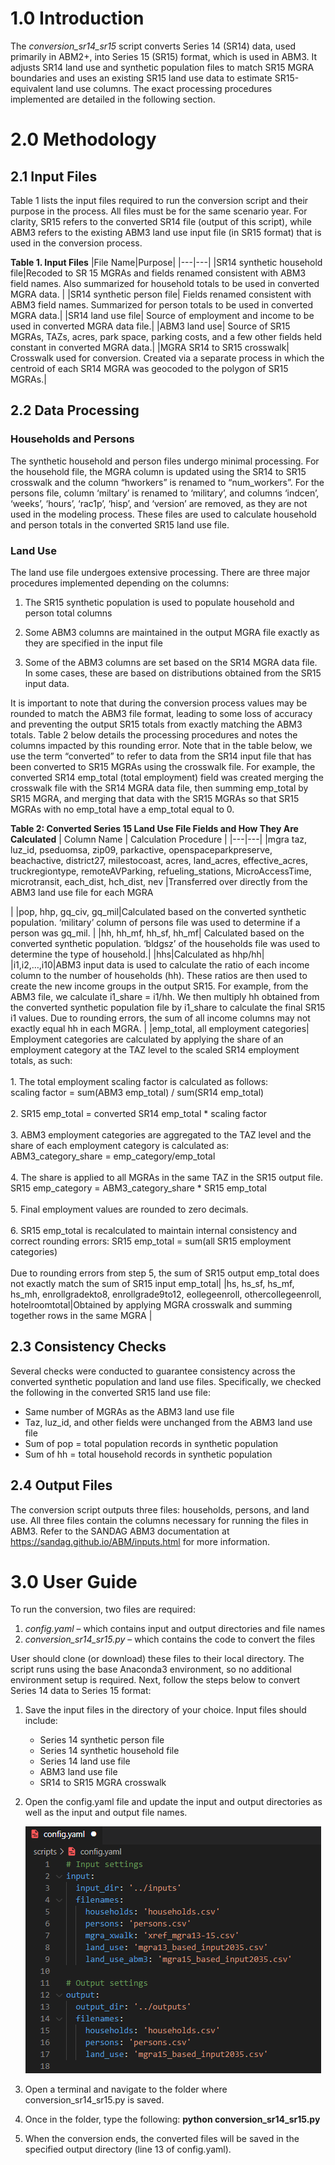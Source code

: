 # 1.0 Introduction
The _conversion_sr14_sr15_ script converts Series 14 (SR14) data, used primarily in ABM2+, into Series 15 (SR15) format, which is used in ABM3. It adjusts SR14 land use and synthetic population files to match SR15 MGRA boundaries and uses an existing SR15 land use data to estimate SR15-equivalent land use columns. The exact processing procedures implemented are detailed in the following section. 

# 2.0 Methodology
## 2.1 Input Files
Table 1 lists the input files required to run the conversion script and their purpose in the process. All files must be for the same scenario year. For clarity, SR15 refers to the converted SR14 file (output of this script), while ABM3 refers to the existing ABM3 land use input file (in SR15 format) that is used in the conversion process.

**Table 1. Input Files**
|File Name|Purpose|
|---|---|
|SR14 synthetic household file|Recoded to SR 15 MGRAs and fields renamed consistent with ABM3 field names. Also summarized for household totals to be used in converted MGRA data. |
|SR14 synthetic person file| Fields renamed consistent with ABM3 field names. Summarized for person totals to be used in converted MGRA data.| 
|SR14 land use file| Source of employment and income to be used in converted MGRA data file.|
|ABM3 land use| Source of SR15 MGRAs, TAZs, acres, park space, parking costs, and a few other fields held constant in converted MGRA data.|
|MGRA SR14 to SR15 crosswalk| Crosswalk used for conversion. Created via a separate process in which the centroid of each SR14 MGRA was geocoded to the polygon of SR15 MGRAs.|

## 2.2 Data Processing
### Households and Persons 
The synthetic household and person files undergo minimal processing. For the household file, the MGRA column is updated using the SR14 to SR15 crosswalk and the column “hworkers” is renamed to “num_workers”. For the persons file, column ‘miltary’ is renamed to ‘military’, and columns ‘indcen’, ‘weeks’, ‘hours’, ‘rac1p’, ‘hisp’, and ‘version’ are removed, as they are not used in the modeling process. These files are used to calculate household and person totals in the converted SR15 land use file. 

### Land Use
The land use file undergoes extensive processing. There are three major procedures implemented depending on the columns: 
1) The SR15 synthetic population is used to populate household and person total columns 

2) Some ABM3 columns are maintained in the output MGRA file exactly as they are specified in the input file 

3) Some of the ABM3 columns are set based on the SR14 MGRA data file. In some cases, these are based on distributions obtained from the SR15 input data. 

It is important to note that during the conversion process values may be rounded to match the ABM3 file format, leading to some loss of accuracy and preventing the output SR15 totals from exactly matching the ABM3 totals. Table 2 below details the processing procedures and notes the columns impacted by this rounding error. Note that in the table below, we use the term “converted” to refer to data from the SR14 input file that has been converted to SR15 MGRAs using the crosswalk file. For example, the converted SR14 emp_total (total employment) field was created merging the crosswalk file with the SR14 MGRA data file, then summing emp_total by SR15 MGRA, and merging that data with the SR15 MGRAs so that SR15 MGRAs with no emp_total have a emp_total equal to 0.

**Table 2: Converted Series 15 Land Use File Fields and How They Are Calculated**
| Column Name | Calculation Procedure |
|---|---|
|mgra taz, luz_id, pseduomsa, zip09, parkactive, openspaceparkpreserve, beachactive, district27, milestocoast, acres, land_acres, effective_acres, truckregiontype, remoteAVParking, refueling_stations, MicroAccessTime, microtransit, each_dist, hch_dist, nev |Transferred over directly from the ABM3 land use file for each MGRA</p>|
|pop, hhp, gq_civ, gq_mil|Calculated based on the converted synthetic population. ‘military’ column of persons file was used to determine if a person was gq_mil. |
|hh, hh_mf, hh_sf, hh_mf| Calculated based on the converted synthetic population. ‘bldgsz’ of the households file was used to determine the type of household.|
|hhs|Calculated as hhp/hh|
|i1,i2,…,i10|ABM3 input data is used to calculate the ratio of each income column to the number of households (hh). These ratios are then used to create the new income groups in the output SR15. For example, from the ABM3 file, we calculate i1_share = i1/hh. We then multiply hh obtained from the converted synthetic population file by i1_share to calculate the final SR15 i1 values. Due to rounding errors, the sum of all income columns may not exactly equal hh in each MGRA. |
|emp_total, all employment categories| Employment categories are calculated by applying the share of an employment category at the TAZ level to the scaled SR14 employment totals, as such: <br><br><ls>1. The total employment scaling factor is calculated as follows: <br>scaling factor = sum(ABM3 emp_total) / sum(SR14 emp_total)</ls><br><br><ls> 2. SR15 emp_total = converted SR14 emp_total * scaling factor</ls><br><br><ls>3. ABM3 employment categories are aggregated to the TAZ level and the share of each employment category is calculated as: <br> ABM3_category_share = emp_category/emp_total</ls><br><br><ls> 4. The share is applied to all MGRAs in the same TAZ in the SR15 output file. SR15 emp_category = ABM3_category_share * SR15 emp_total </ls><br><br><ls> 5. Final employment values are rounded to zero decimals. </ls><br><br><ls>6. SR15 emp_total is recalculated to maintain internal consistency and correct rounding errors: SR15 emp_total = sum(all SR15 employment categories) </ls><br><br> Due to rounding errors from step 5, the sum of SR15 output emp_total does not exactly match the sum of SR15 input emp_total|
|hs, hs_sf, hs_mf, hs_mh, enrollgradekto8, enrollgrade9to12, eollegeenroll, othercollegeenroll, hotelroomtotal|Obtained by applying MGRA crosswalk and summing together rows in the same MGRA |


## 2.3 Consistency Checks
Several checks were conducted to guarantee consistency across the converted synthetic population and land use files. Specifically, we checked the following in the converted SR15 land use file:
-	Same number of MGRAs as the ABM3 land use file
-	Taz, luz_id, and other fields were unchanged from the ABM3 land use file
-	Sum of pop = total population records in synthetic population
-	Sum of hh = total household records in synthetic population

## 2.4 Output Files
The conversion script outputs three files: households, persons, and land use. All three files contain the columns necessary for running the files in ABM3. Refer to the SANDAG ABM3 documentation at https://sandag.github.io/ABM/inputs.html for more information. 

# 3.0 User Guide
To run the conversion, two files are required: 
1.	_config.yaml_ – which contains input and output directories and file names
2.	_conversion_sr14_sr15.py_ – which contains the code to convert the files 

User should clone (or download) these files to their local directory. The script runs using the base Anaconda3 environment, so no additional environment setup is required. Next, follow the steps below to convert Series 14 data to Series 15 format:  
1.	Save the input files in the directory of your choice. Input files should include: 
    - Series 14 synthetic person file
    - Series 14 synthetic household file
    - Series 14 land use file
    - ABM3 land use file
    - SR14 to SR15 MGRA crosswalk 
2.	Open the config.yaml file and update the input and output directories as well as the input and output file names. 

    ![image](images/config.png)

3.	Open a terminal and navigate to the folder where conversion_sr14_sr15.py is saved.
4.	Once in the folder, type the following: **python conversion_sr14_sr15.py**
5.	When the conversion ends, the converted files will be saved in the specified output directory (line 13 of config.yaml). 



